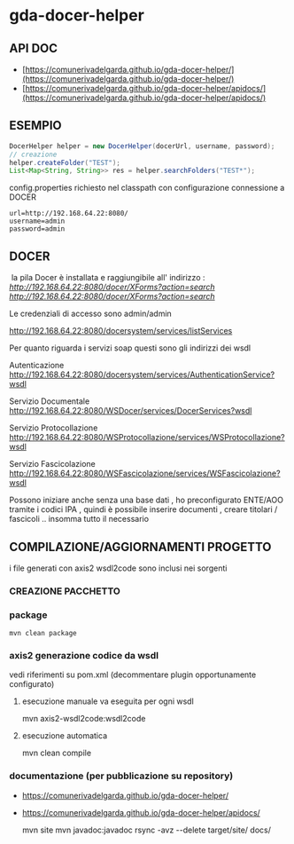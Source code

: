 # gda-docer-helper

## API DOC

- [https://comunerivadelgarda.github.io/gda-docer-helper/](https://comunerivadelgarda.github.io/gda-docer-helper/)
- [https://comunerivadelgarda.github.io/gda-docer-helper/apidocs/](https://comunerivadelgarda.github.io/gda-docer-helper/apidocs/)

## ESEMPIO

```java
DocerHelper helper = new DocerHelper(docerUrl, username, password);
// creazione 
helper.createFolder("TEST");
List<Map<String, String>> res = helper.searchFolders("TEST*");
```

config.properties richiesto nel classpath con configurazione connessione a DOCER

	url=http://192.168.64.22:8080/
	username=admin
	password=admin

## DOCER
﻿
la pila Docer è installata e raggiungibile all' indirizzo :
*http://192.168.64.22:8080/docer/XForms?action=search
<http://192.168.64.22:8080/docer/XForms?action=search>*

Le credenziali di accesso sono admin/admin

http://192.168.64.22:8080/docersystem/services/listServices

Per quanto riguarda i servizi soap questi sono gli indirizzi dei wsdl

Autenticazione
http://192.168.64.22:8080/docersystem/services/AuthenticationService?wsdl

Servizio Documentale
http://192.168.64.22:8080/WSDocer/services/DocerServices?wsdl

Servizio Protocollazione
http://192.168.64.22:8080/WSProtocollazione/services/WSProtocollazione?wsdl

Servizio Fascicolazione
http://192.168.64.22:8080/WSFascicolazione/services/WSFascicolazione?wsdl

Possono iniziare anche senza una base dati , ho preconfigurato ENTE/AOO
tramite i codici IPA , quindi è possibile inserire documenti , creare
titolari / fascicoli .. insomma tutto il necessario

## COMPILAZIONE/AGGIORNAMENTI PROGETTO

i file generati con axis2 wsdl2code sono inclusi nei sorgenti

### CREAZIONE PACCHETTO

### package
	mvn clean package

### axis2 generazione codice da wsdl
vedi riferimenti su pom.xml (decommentare plugin opportunamente configurato)

1. esecuzione manuale
va eseguita per ogni wsdl

	mvn axis2-wsdl2code:wsdl2code
	
2. esecuzione automatica 

	mvn clean compile

### documentazione (per pubblicazione su repository)

- https://comunerivadelgarda.github.io/gda-docer-helper/
- https://comunerivadelgarda.github.io/gda-docer-helper/apidocs/

	mvn site
	mvn javadoc:javadoc
	rsync -avz --delete target/site/ docs/
